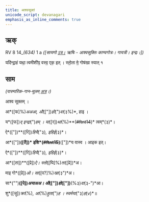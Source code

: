 ```yaml
---
title: आश्वसूक्तं  
unicode_script: devanagari  
emphasis_as_inline_comments: true
---   
```


## ऋक्

RV 8 14_*(634)* 1 a *([सायणो [ऽत्र।](https://archive.org/stream/RgVedaWithSayanasCommentaryPart3/rv_sayanabhasya_part3%23page/n707/mode/1up&sa=D&ust=1542425956216000) ऋषिः - आश्वसूक्तिः काण्वगोत्रः। गायत्री। इन्द्रः।])*

यदि॑न्द्रा॒हं यथा॒ त्वमीशी॑य॒ वस्व॒ एक॒ इत् । स्तो॒ता मे॒ गोष॑खा स्यात् १

## साम

*(पारम्परिक-गान-मूलम् [अत्र](https://sanskritdocuments.org/sites/pssramanujaswamy/VIVAAHA%2520UPANAYANA%2520SAAMAANI.pdf&sa=D&ust=1542425956217000)।)*

आश्व सूक्तम् ।

आ*([फ]%)*अअआ, औ*(["])*हो*(")*वा*(३%)*, हाइ ।

य*([फ])*द् इन्द्रा*(")*हम् । या*([र])*था*(%)**(~~#ftnt14~~)* त्वम्*(३)*।

ऐ*(["])**([रि])*हियै*("३)*, इहिई*(३)*।

आ*(["])**([तै])* इशि*(~~#ftnt15~~)**(["])*य वास्व । आइक इत्।

ऐ*(["])**([रि])*हियै*("३)*, इहिई*(३)*।

आ*([ता])**([प्रे])*ऐ। स्तो*([घि]%)*ता*([प्रे])*अ।

माइ गो*([प्रे])*ओ। सा*([प?]%)*खा*(३")*अ।

सा*("")**([पे])*अयाअअ। औ*(["])*हो*(["])**(%३)*वा*(३-")*आ।

शु*([जॄ])*क्रा*(%)*, आ*(%)*हुता*(")*ह । स्वर्मया*("३)*ह*(v)*॥